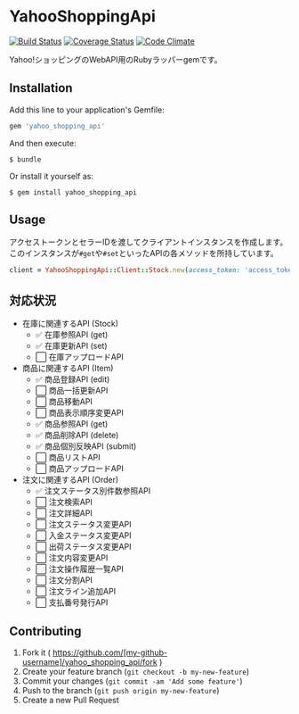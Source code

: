 # YahooShoppingApi

[![Build Status](https://travis-ci.org/kamiya54/yahoo_shopping_api.svg)](https://travis-ci.org/kamiya54/yahoo_shopping_api)
[![Coverage Status](https://coveralls.io/repos/kamiya54/yahoo_shopping_api/badge.png)](https://coveralls.io/r/kamiya54/yahoo_shopping_api)
[![Code Climate](https://codeclimate.com/github/kamiya54/yahoo_shopping_api/badges/gpa.svg)](https://codeclimate.com/github/kamiya54/yahoo_shopping_api)

Yahoo!ショッピングのWebAPI用のRubyラッパーgemです。

## Installation

Add this line to your application's Gemfile:

```ruby
gem 'yahoo_shopping_api'
```

And then execute:

    $ bundle

Or install it yourself as:

    $ gem install yahoo_shopping_api

## Usage

アクセストークンとセラーIDを渡してクライアントインスタンスを作成します。
このインスタンスが`#get`や`#set`といったAPIの各メソッドを所持しています。

```ruby
client = YahooShoppingApi::Client::Stock.new(access_token: 'access_token', seller_id: 'seller_id')
```

## 対応状況

* 在庫に関連するAPI (Stock)
    * :white_check_mark: 在庫参照API (get)
    * :white_check_mark: 在庫更新API (set)
    * :white_large_square: 在庫アップロードAPI
* 商品に関連するAPI (Item)
    * :white_check_mark: 商品登録API (edit)
    * :white_large_square: 商品一括更新API
    * :white_large_square: 商品移動API
    * :white_large_square: 商品表示順序変更API
    * :white_check_mark: 商品参照API (get)
    * :white_check_mark: 商品削除API (delete)
    * :white_check_mark: 商品個別反映API (submit)
    * :white_large_square: 商品リストAPI
    * :white_large_square: 商品アップロードAPI
* 注文に関連するAPI (Order)
    * :white_check_mark: 注文ステータス別件数参照API
    * :white_large_square: 注文検索API
    * :white_large_square: 注文詳細API
    * :white_large_square: 注文ステータス変更API
    * :white_large_square: 入金ステータス変更API
    * :white_large_square: 出荷ステータス変更API
    * :white_large_square: 注文内容変更API
    * :white_large_square: 注文操作履歴一覧API
    * :white_large_square: 注文分割API
    * :white_large_square: 注文ライン追加API
    * :white_large_square: 支払番号発行API

## Contributing

1. Fork it ( https://github.com/[my-github-username]/yahoo_shopping_api/fork )
2. Create your feature branch (`git checkout -b my-new-feature`)
3. Commit your changes (`git commit -am 'Add some feature'`)
4. Push to the branch (`git push origin my-new-feature`)
5. Create a new Pull Request
